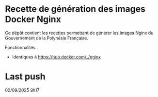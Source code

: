# Recette de génération des images Docker Nginx

Ce dépôt contient les recettes permettant de générer les images Nginx du Gouvernement de la Polynésie Française.

Fonctionnalités :
- Identiques à https://hub.docker.com/_/nginx

# Last push
02/09/2025 9h17
